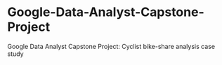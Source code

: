 # Google-Data-Analyst-Capstone-Project
Google Data Analyst Capstone Project: Cyclist bike-share analysis case study
